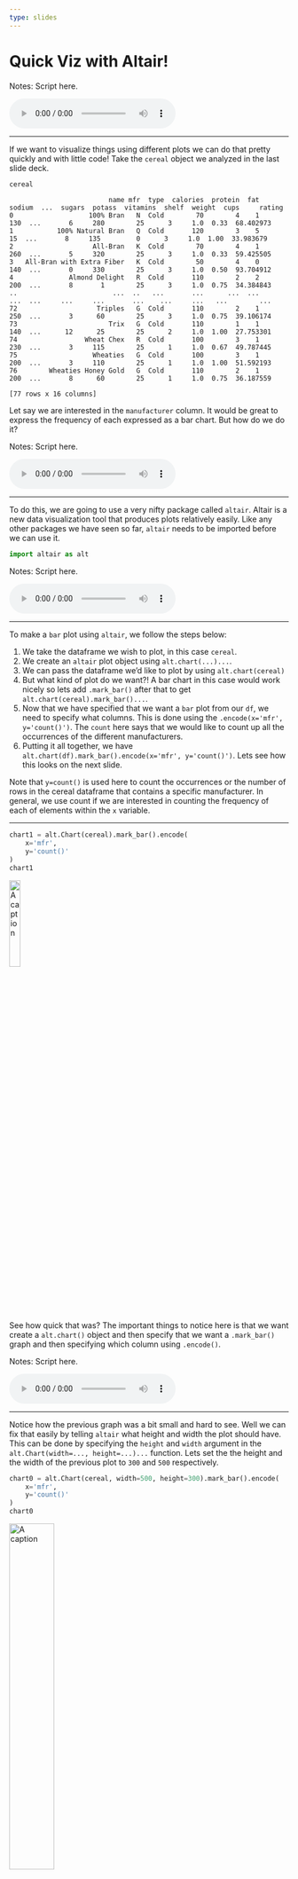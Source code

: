 ```yaml
---
type: slides
---
```


# Quick Viz with Altair\!

Notes: Script here.

<html>

<audio controls >

<source src="/placeholder_audio.mp3" />

</audio>

</html>

---

If we want to visualize things using different plots we can do that
pretty quickly and with little code\! Take the `cereal` object we
analyzed in the last slide deck.

``` python
cereal
```

```out
                         name mfr  type  calories  protein  fat  sodium  ...  sugars  potass  vitamins  shelf  weight  cups     rating
0                   100% Bran   N  Cold        70        4    1     130  ...       6     280        25      3     1.0  0.33  68.402973
1           100% Natural Bran   Q  Cold       120        3    5      15  ...       8     135         0      3     1.0  1.00  33.983679
2                    All-Bran   K  Cold        70        4    1     260  ...       5     320        25      3     1.0  0.33  59.425505
3   All-Bran with Extra Fiber   K  Cold        50        4    0     140  ...       0     330        25      3     1.0  0.50  93.704912
4              Almond Delight   R  Cold       110        2    2     200  ...       8       1        25      3     1.0  0.75  34.384843
..                        ...  ..   ...       ...      ...  ...     ...  ...     ...     ...       ...    ...     ...   ...        ...
72                    Triples   G  Cold       110        2    1     250  ...       3      60        25      3     1.0  0.75  39.106174
73                       Trix   G  Cold       110        1    1     140  ...      12      25        25      2     1.0  1.00  27.753301
74                 Wheat Chex   R  Cold       100        3    1     230  ...       3     115        25      1     1.0  0.67  49.787445
75                   Wheaties   G  Cold       100        3    1     200  ...       3     110        25      1     1.0  1.00  51.592193
76        Wheaties Honey Gold   G  Cold       110        2    1     200  ...       8      60        25      1     1.0  0.75  36.187559

[77 rows x 16 columns]
```

Let say we are interested in the `manufacturer` column. It would be
great to express the frequency of each expressed as a bar chart. But how
do we do it?

Notes: Script here.

<html>

<audio controls >

<source src="/placeholder_audio.mp3" />

</audio>

</html>

---

To do this, we are going to use a very nifty package called `altair`.
Altair is a new data visualization tool that produces plots relatively
easily. Like any other packages we have seen so far, `altair` needs to
be imported before we can use it.

``` python
import altair as alt
```

Notes: Script here.

<html>

<audio controls >

<source src="/placeholder_audio.mp3" />

</audio>

</html>

---

To make a `bar` plot using `altair`, we follow the steps below:

1.  We take the dataframe we wish to plot, in this case `cereal`.
2.  We create an `altair` plot object using `alt.chart(...)...`.
3.  We can pass the dataframe we’d like to plot by using
    `alt.chart(cereal)`
4.  But what kind of plot do we want?\! A bar chart in this case would
    work nicely so lets add `.mark_bar()` after that to get
    `alt.chart(cereal).mark_bar()...`.
5.  Now that we have specified that we want a `bar` plot from our `df`,
    we need to specify what columns. This is done using the
    `.encode(x='mfr', y='count()')`. The `count` here says that we would
    like to count up all the occurrences of the different manufacturers.
6.  Putting it all together, we have
    `alt.chart(df).mark_bar().encode(x='mfr', y='count()')`. Lets see
    how this looks on the next slide.

Note that `y=count()` is used here to count the occurrences or the
number of rows in the cereal dataframe that contains a specific
manufacturer. In general, we use count if we are interested in counting
the frequency of each of elements within the `x` variable.

---

``` python
chart1 = alt.Chart(cereal).mark_bar().encode(
    x='mfr',
    y='count()'
)
chart1
```
<img src="/module1/chart1.png" alt="A caption" width="20%" />

See how quick that was? The important things to notice here is that we
want create a `alt.chart()` object and then specify that we want a
`.mark_bar()` graph and then specifying which column using `.encode()`.

Notes: Script here.

<html>

<audio controls >

<source src="/placeholder_audio.mp3" />

</audio>

</html>

---

Notice how the previous graph was a bit small and hard to see. Well we
can fix that easily by telling `altair` what height and width the plot
should have. This can be done by specifying the `height` and `width`
argument in the `alt.Chart(width=..., height=...)...` function. Lets set
the the height and the width of the previous plot to `300` and `500`
respectively.

``` python
chart0 = alt.Chart(cereal, width=500, height=300).mark_bar().encode(
    x='mfr',
    y='count()'
)
chart0
```
<img src="/module1/chart0.png" alt="A caption" width="40%" />

Notes: Script here.

<html>

<audio controls >

<source src="/placeholder_audio.mp3" />

</audio>

</html>

---

What else can we plot from our original cereal dataframe named `cereal`?
Maybe we want to see the relationship between `sugars` and `calories` in
cereals?  
This would require a `scatter` plot which can be done by specifying
`mark_circle` after creating the `alt.chart()` object.  
In the `.encode()` function, we would need to specify the x and y axis
which means we would need to specify the column names for each axis; In
this case the x-axis is the `sugars` column and the y-axis is the
`calories` column.

``` python
chart2 = alt.Chart(cereal, width=500, height=300).mark_circle().encode(
    x='sugars',
    y='calories'
)
chart2
```
<img src="/module1/chart2.png" alt="A caption" width="45%" />

Notes: Script here.

<html>

<audio controls >

<source src="/placeholder_audio.mp3" />

</audio>

</html>

---

Something you may have noticed is that there are 77 cereals but there
doesn’t seem to be 77 data points\! That’s because some of them are
lying on top of each other with the same sugar and calorie values. It
may be of use to set an opacity to the graph to differentiate those
points. Opacity is set with the argument `opacity` in the
`mark_circle(opacity=...)` function and accepts values between 0 and 1,
with 1 being full intensity.

``` python
# lets set the opacity to 30%
chart3 = alt.Chart(cereal, width=500, height=300).mark_circle(opacity=0.3).encode(
    x='sugars',
    y='calories'
)
chart3
```
<img src="/module1/chart3.png" width="45%" />

Notes: Script here.

<html>

<audio controls >

<source src="/placeholder_audio.mp3" />

</audio>

</html>

---

Look at that\! Now we can see there are multiple cereals that have 2.5g
of sugar with 100 calories. So what if you don’t fancy the color the
default color `blue`? Well that is okay, we can change the color using
the `color` argument in the `.mark_circle(color=...)` function. Lets
change the color to `red`(I like red) and keep the same opacity.

``` python
# lets set the opacity to 30%
chart4 = alt.Chart(cereal, width=500, height=300).mark_circle(color='red', opacity=0.3).encode(
    x='sugars',
    y='calories'
)
chart4
```
<img src="/module1/chart4.png" width="45%" />

Notes: Script here.

<html>

<audio controls >

<source src="/placeholder_audio.mp3" />

</audio>

</html>

---

Maybe I have bad eyes, but those data points look pretty small. Good
news though, we can make them bigger to enlarge them, the argument
`size` in the `mark_circle(size=..)` should do the trick.

``` python
# lets set the opacity to 30%
chart5 = alt.Chart(cereal, width=500, height=300).mark_circle(color='red', size=12, opacity=0.3).encode(
    x='sugars',
    y='calories'
)
chart5
```
<img src="/module1/chart5.png" width="45%" />

Notes: Script here.

<html>

<audio controls >

<source src="/placeholder_audio.mp3" />

</audio>

</html>

---

Also every good graph should have a title\! A title provides useful
information as to what the plot is about. Let’s take this opportunity to
finish off our scatter plot graph and set the argument `title` to
something as well. To set the `title`, we use the `title` argument to
the `.properties(title=..)` function.

``` python
# lets set the opacity to 30%
chart6 = alt.Chart(cereal, width=500, height=300).mark_circle(color='red', size=12, opacity=0.3).encode(
    x='sugars',
    y='calories'
).properties(title="Scatter plot sugars vs calories for different cereals")
chart6
```
<img src="/module1/chart6.png" width="45%" />

Notes: Script here.

<html>

<audio controls >

<source src="/placeholder_audio.mp3" />

</audio>

</html>

---

# Let’s apply what we learned\!

Notes: Script here

<html>

<audio controls >

<source src="/placeholder_audio.mp3" />

</audio>

</html>

